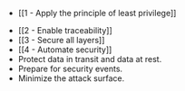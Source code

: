 * [[1 - Apply the principle of least privilege]]
- [[2 - Enable traceability]]
- [[3 - Secure all layers]]
- [[4 - Automate security]]
- Protect data in transit and data at rest.
- Prepare for security events.
- Minimize the attack surface.